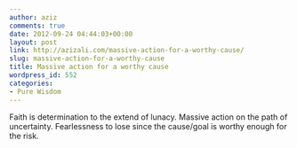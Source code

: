 ```yaml
---
author: aziz
comments: true
date: 2012-09-24 04:44:03+00:00
layout: post
link: http://azizali.com/massive-action-for-a-worthy-cause/
slug: massive-action-for-a-worthy-cause
title: Massive action for a worthy cause
wordpress_id: 552
categories:
- Pure Wisdom
---
```


Faith is determination to the extend of lunacy. Massive action on the path of uncertainty. Fearlessness to lose since the cause/goal is worthy enough for the risk.
